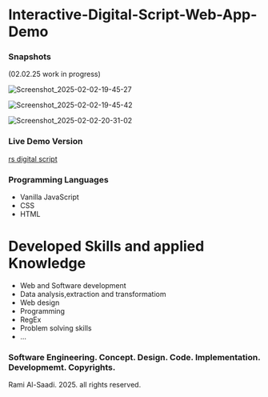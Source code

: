 ﻿# Interactive-Digital-Script-Web-App-Demo


### Snapshots 

(02.02.25 work in progress) 

![Screenshot_2025-02-02-19-45-27](https://github.com/user-attachments/assets/18b64b39-a8f4-4eb2-aedd-abd16307471f)

![Screenshot_2025-02-02-19-45-42](https://github.com/user-attachments/assets/8b7c8945-9f41-4ae2-8d63-63547f0fa288)

![Screenshot_2025-02-02-20-31-02](https://github.com/user-attachments/assets/369d3fe7-260f-4130-b636-39d0ebe92424)


### Live Demo Version

[rs digital script](https://script.ramidev.site)

### Programming Languages
- Vanilla JavaScript
- CSS
- HTML

# Developed Skills and applied Knowledge
 - Web and Software development
 - Data analysis,extraction and transformatiom
 - Web design
 - Programming
 - RegEx
 - Problem solving skills
 - ...

### Software Engineering. Concept. Design. Code. Implementation. Developmemt. Copyrights.

Rami Al-Saadi. 2025. all rights reserved.
